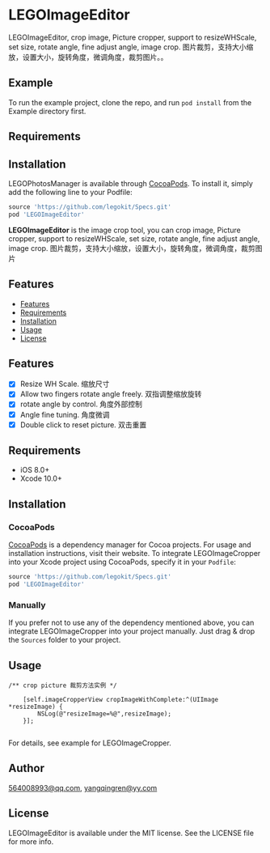 # LEGOImageEditor

LEGOImageEditor, crop image, Picture cropper, support to resizeWHScale, set size, rotate angle, fine adjust angle, image crop. 图片裁剪，支持大小缩放，设置大小，旋转角度，微调角度，裁剪图片。。

## Example

To run the example project, clone the repo, and run `pod install` from the Example directory first.

## Requirements

## Installation

LEGOPhotosManager is available through [CocoaPods](https://cocoapods.org). To install
it, simply add the following line to your Podfile:

```ruby
source 'https://github.com/legokit/Specs.git'
pod 'LEGOImageEditor'
```

**LEGOImageEditor** is the image crop tool, you can crop image, Picture cropper, support to resizeWHScale, set size, rotate angle, fine adjust angle, image crop. 图片裁剪，支持大小缩放，设置大小，旋转角度，微调角度，裁剪图片

## Features

- [Features](#features)
- [Requirements](#requirements)
- [Installation](#installation)
- [Usage](#usage)
- [License](#license)

## Features

- [x] Resize WH Scale.  缩放尺寸
- [x] Allow two fingers rotate angle freely.  双指调整缩放旋转
- [x] rotate angle by control.  角度外部控制
- [x] Angle fine tuning.  角度微调  
- [x] Double click to reset picture.  双击重置

## Requirements

- iOS 8.0+
- Xcode 10.0+

## Installation

### CocoaPods

[CocoaPods](https://cocoapods.org) is a dependency manager for Cocoa projects. For usage and installation instructions, visit their website. To integrate LEGOImageCropper into your Xcode project using CocoaPods, specify it in your `Podfile`:

```ruby
source 'https://github.com/legokit/Specs.git'
pod 'LEGOImageEditor'
```

### Manually

If you prefer not to use any of the dependency mentioned above, you can integrate LEGOImageCropper into your project manually. Just drag & drop the `Sources` folder to your project.

## Usage

```
/** crop picture 裁剪方法实例 */

    [self.imageCropperView cropImageWithComplete:^(UIImage *resizeImage) {
        NSLog(@"resizeImage=%@",resizeImage);
    }];
    
```


For details, see example for LEGOImageCropper.

## Author

564008993@qq.com, yangqingren@yy.com

## License

LEGOImageEditor is available under the MIT license. See the LICENSE file for more info.




